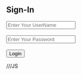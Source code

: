<!DOCTYPE html>
<html>
	<head>
		<title>SignUp</title>
		<meta name="viewport" content="width=device-width, initial-scale=1">
		<link rel="stylesheet" href="css/login.css" type="text/css"></link>
		<script src="js/login.js"></script>
</head>
	<body>	
				<div class="simple-form">
					<form class="registration" method="post" name="regno" >
						<h2 id="h21">Sign-In</h2>
						<input type="text" id="username" class="button" placeholder="Enter Your UserName" required><br><br>         
						<input type="password" id="password" class="button" placeholder="Enter Your Password" required><br><br>
						<input type="button" value="Login" id="butt" onclick="validate()"/>             
					</form>
				</div>
	</body>
</html>

///JS

<script>
body{
	background-image:url(../Image/american-casual-cheerful-1391380.jpg);
	background-repeat:no-repeat;
	background-size:100%;
}
#h21{
	font-family:Rockwell;
	color:white;
	font-weight:500;
}
.simple-form{
	text-align:center;
	margin: 40px 450px;
	padding: 20px 20px;
}
.registration{
	width:100%;
	//background-color:#051019;
	background:rgba(0,0,0,.8);
	opacity:0.8;
	padding:50px 0px;
	border-radius:5px;
	box-shadow:4px 6px 8px grey;
}
#button{
	width:250px;
	padding:10px;
	border-radius:5px;
	outline:0px;
}
#ph{
	width:180px;
	padding:10px;
	border-radius:5px;
	outline:0px;
}
#butt{
	width:250px;
	padding:10px;
	border-radius:5px;
	outline:0px;
	background-color:#0c6996;
	border:2px solid #01010c;
	color:aliceblue;
	font-size:19px;
}
#phone{
	width:65px;
	padding:10px;
	border-radius:5px;
	outline:0px;
}
#but{
	color:white;
	font-size:19px;
}
</script>
